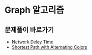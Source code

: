 # Graph 알고리즘

## 문제풀이 바로가기
- [Network Delay Time](https://github.com/JSY8869/CodingTestStudy/tree/main/CokeLee777/src/com/leetcode/graph/networkdelaytime/network_delay_time.md)
- [Shortest Path with Alternating Colors](https://github.com/JSY8869/CodingTestStudy/tree/main/CokeLee777/src/com/leetcode/graph/shortestpathcolor/shortest_path_alter_color.md)